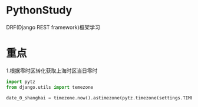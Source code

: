 # PythonStudy
DRF(Django REST framework)框架学习

# 重点
1.根据零时区转化获取上海时区当日零时
```python
import pytz
from django.utils import temezone

date_0_shanghai = timezone.now().astimezone(pytz.timezone(settings.TIME_ZONE)).replace(hour=0, minute=0, second=0)
```
